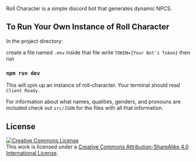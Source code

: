 Roll Character is a simple discord bot that generates dynamic NPCS.

## To Run Your Own Instance of Roll Character

In the project directory:

create a file named `.env`
inside that file write `TOKEN={Your Bot's Token}`
then run

### `npm run dev`

This will spin up an instance of roll-character.
Your terminal should read `Client Ready.`

For information about what names, qualities, genders, and pronouns are included check out `src/JSON` for the files with all that information.

## License

<a rel="license" href="http://creativecommons.org/licenses/by-sa/4.0/"><img alt="Creative Commons License" style="border-width:0" src="https://i.creativecommons.org/l/by-sa/4.0/88x31.png" /></a><br />This work is licensed under a <a rel="license" href="http://creativecommons.org/licenses/by-sa/4.0/">Creative Commons Attribution-ShareAlike 4.0 International License</a>.